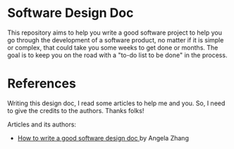 # Software Design Doc

This repository aims to help you write a good software project to help you go through the development of a software product, no matter if it is simple or complex, that could take you some weeks to get done or months. The goal is to keep you on the road with a "to-do list to be done" in the process.

# References

Writing this design doc, I read some articles to help me and you. So, I need to give the credits to the authors. Thanks folks!

Articles and its authors:

- [How to write a good software design doc
](https://www.freecodecamp.org/news/how-to-write-a-good-software-design-document-66fcf019569c/) by Angela Zhang